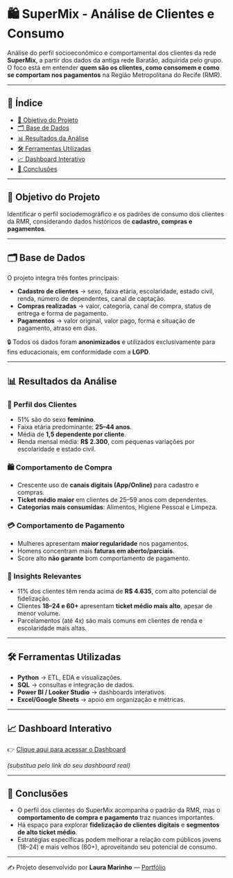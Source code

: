 # 🛍️ SuperMix - Análise de Clientes e Consumo

Análise do perfil socioeconômico e comportamental dos clientes da rede **SuperMix**, a partir dos dados da antiga rede Baratão, adquirida pelo grupo.  
O foco está em entender **quem são os clientes, como consomem e como se comportam nos pagamentos** na Região Metropolitana do Recife (RMR).

---

## 📑 Índice
- [🎯 Objetivo do Projeto](#-objetivo-do-projeto)
- [🗂️ Base de Dados](#️-base-de-dados)
- [📊 Resultados da Análise](#-resultados-da-análise)
- [🛠️ Ferramentas Utilizadas](#️-ferramentas-utilizadas)
- [📈 Dashboard Interativo](#-dashboard-interativo)
- [📌 Conclusões](#-conclusões)

---

## 🎯 Objetivo do Projeto
Identificar o perfil sociodemográfico e os padrões de consumo dos clientes da RMR, considerando dados históricos de **cadastro, compras e pagamentos**.

---

## 🗂️ Base de Dados
O projeto integra três fontes principais:

- **Cadastro de clientes** → sexo, faixa etária, escolaridade, estado civil, renda, número de dependentes, canal de captação.  
- **Compras realizadas** → valor, categoria, canal de compra, status de entrega e forma de pagamento.  
- **Pagamentos** → valor original, valor pago, forma e situação de pagamento, atraso em dias.  

🔒 Todos os dados foram **anonimizados** e utilizados exclusivamente para fins educacionais, em conformidade com a **LGPD**.

---

## 📊 Resultados da Análise

### 👤 Perfil dos Clientes
- 51% são do sexo **feminino**.  
- Faixa etária predominante: **25–44 anos**.  
- Média de **1,5 dependente por cliente**.  
- Renda mensal média: **R$ 2.300**, com pequenas variações por escolaridade e estado civil.  

### 🛍️ Comportamento de Compra
- Crescente uso de **canais digitais (App/Online)** para cadastro e compras.  
- **Ticket médio maior** em clientes de 25–59 anos com dependentes.  
- **Categorias mais consumidas**: Alimentos, Higiene Pessoal e Limpeza.  

### 💳 Comportamento de Pagamento
- Mulheres apresentam **maior regularidade** nos pagamentos.  
- Homens concentram mais **faturas em aberto/parciais**.  
- Score alto **não garante** bom comportamento de pagamento.  

### 🎯 Insights Relevantes
- 11% dos clientes têm renda acima de **R$ 4.635**, com alto potencial de fidelização.  
- Clientes **18–24 e 60+** apresentam **ticket médio mais alto**, apesar de menor volume.  
- Parcelamentos (até 4x) são mais comuns em clientes de renda e escolaridade mais altas.  

---

## 🛠️ Ferramentas Utilizadas
- **Python** → ETL, EDA e visualizações.  
- **SQL** → consultas e integração de dados.  
- **Power BI / Looker Studio** → dashboards interativos.  
- **Excel/Google Sheets** → apoio em organização e métricas.  

---

## 📈 Dashboard Interativo
👉 [Clique aqui para acessar o Dashboard](https://lookerstudio.google.com/s/srMDX34B4wc)  

*(substitua pelo link do seu dashboard real)*

---

## 📌 Conclusões
- O perfil dos clientes do SuperMix acompanha o padrão da RMR, mas o **comportamento de compra e pagamento** traz nuances importantes.  
- Há espaço para explorar **fidelização de clientes digitais** e **segmentos de alto ticket médio**.  
- Estratégias específicas podem melhorar a relação com públicos jovens (18–24) e mais velhos (60+), aproveitando seu potencial de consumo.  

---

✍️ Projeto desenvolvido por **Laura Marinho** — [Portfólio](https://sites.google.com/view/laurammarinho/p%C3%A1gina-inicial)
